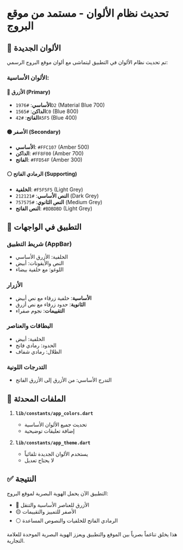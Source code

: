 # تحديث نظام الألوان - مستمد من موقع البروج

## 🎨 الألوان الجديدة

تم تحديث نظام الألوان في التطبيق ليتماشى مع ألوان موقع البروج الرسمي:

### الألوان الأساسية:

#### 🔵 الأزرق (Primary)
- **الأساسي**: `#1976D2` (Material Blue 700)
- **الداكن**: `#1565C0` (Blue 800)  
- **الفاتح**: `#42A5F5` (Blue 400)

#### 🟡 الأصفر (Secondary)
- **الأساسي**: `#FFC107` (Amber 500)
- **الداكن**: `#FF8F00` (Amber 700)
- **الفاتح**: `#FFD54F` (Amber 300)

#### ⚪ الرمادي الفاتح (Supporting)
- **الخلفية**: `#F5F5F5` (Light Grey)
- **النص الأساسي**: `#212121` (Dark Grey)
- **النص الثانوي**: `#757575` (Medium Grey)
- **النص الفاتح**: `#BDBDBD` (Light Grey)

## 📱 التطبيق في الواجهات

### شريط التطبيق (AppBar)
- الخلفية: الأزرق الأساسي
- النص والأيقونات: أبيض
- اللوغو: مع خلفية بيضاء

### الأزرار
- **الأساسية**: خلفية زرقاء مع نص أبيض
- **الثانوية**: حدود زرقاء مع نص أزرق
- **التقييمات**: نجوم صفراء

### البطاقات والعناصر
- الخلفية: أبيض
- الحدود: رمادي فاتح
- الظلال: رمادي شفاف

### التدرجات اللونية
- التدرج الأساسي: من الأزرق إلى الأزرق الفاتح

## 🔧 الملفات المحدثة

1. **`lib/constants/app_colors.dart`**
   - تحديث جميع الألوان الأساسية
   - إضافة تعليقات توضيحية

2. **`lib/constants/app_theme.dart`**
   - يستخدم الألوان الجديدة تلقائياً
   - لا يحتاج تعديل

## ✅ النتيجة

التطبيق الآن يحمل الهوية البصرية لموقع البروج:
- 🔵 الأزرق للعناصر الأساسية والتنقل
- 🟡 الأصفر للتمييز والتقييمات
- ⚪ الرمادي الفاتح للخلفيات والنصوص المساعدة

هذا يخلق تناغماً بصرياً بين الموقع والتطبيق ويعزز الهوية البصرية الموحدة للعلامة التجارية. 